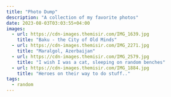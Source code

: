 ```yaml
---
title: "Photo Dump"
description: "A collection of my favorite photos"
date: 2023-08-03T03:03:55+04:00
images:
  - url: https://cdn-images.themisir.com/IMG_1639.jpg
    title: "Baku - the City of Old Minds"
  - url: https://cdn-images.themisir.com/IMG_2271.jpg
    title: "Maralgol, Azerbaijan"
  - url: https://cdn-images.themisir.com/IMG_2579.jpg
    title: "I wish I was a cat, sleeping on random benches"
  - url: https://cdn-images.themisir.com/IMG_1884.jpg
    title: "Heroes on their way to do stuff.."
tags:
  - random
---
```

